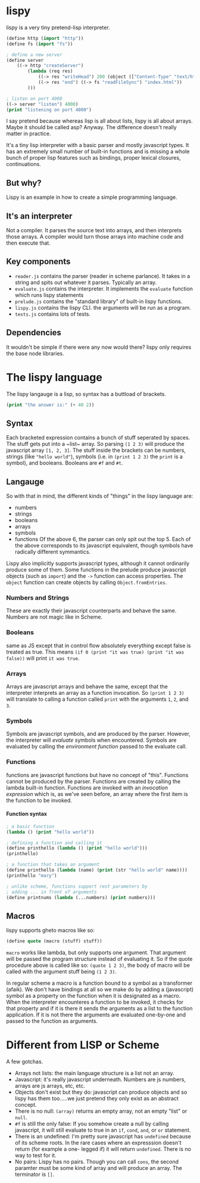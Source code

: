 # lispy
lispy is a very tiny pretend-lisp interpreter.

```lisp
(define http (import "http"))
(define fs (import "fs"))

; define a new server
(define server
    ((-> http "createServer")
        (lambda (req res) 
            ((-> res "writeHead") 200 (object (["Content-Type" "text/html"])))
            ((-> res "end") ((-> fs "readFileSync") "index.html"))
        )))

; listen on port 4000
((-> server "listen") 4000)
(print "listening on port 4000")
```

I say pretend because whereas
lisp is all about lists, lispy is all about arrays. Maybe it should be called
asp? Anyway. The difference doesn't really matter in practice.

It's a tiny lisp interpreter with a basic parser and mostly javascript types.
It has an extremely small number of built-in functions and is missing a whole
bunch of proper lisp features such as bindings, proper lexical closures,
continuations.

## But why?
Lispy is an example in how to create a simple programming language.

## It's an interpreter
Not a compiler. It parses the source text into arrays, and then interprets
those arrays. A compiler would turn those arrays into machine code and
then execute that.

## Key components
- `reader.js` contains the parser (reader in scheme parlance). It takes in
  a string and spits out whatever it parses. Typically an array.
- `evaluate.js` contains the interpreter. It implements the `evaluate` function
  which runs lispy statements
- `prelude.js` contains the "standard library" of built-in lispy functions.
- `lispy.js` contains the lispy CLI. the arguments will be run as a program.
- `tests.js` contains lots of tests.

## Dependencies
It wouldn't be simple if there were any now would there? lispy only requires
the base node libraries.

# The lispy language
The lispy langauge is a lisp, so syntax has a buttload of brackets.
```lisp
(print "the answer is:" (+ 40 2))
```

## Syntax
Each bracketed expression contains a bunch of stuff seperated by spaces. The stuff
gets put into a ~list~ array. So parsing `(1 2 3)` will produce the javascript array
`[1, 2, 3]`. The stuff inside the brackets can be numbers, strings (like `"hello world"`),
symbols (i.e. in `(print 1 2 3)` the `print` is a symbol), and booleans. Booleans are
`#f` and `#t`.

## Langauge
So with that in mind, the different kinds of "things" in the lispy language are:
- numbers
- strings
- booleans
- arrays
- symbols
- functions
Of the above 6, the parser can only spit out the top 5. Each of the above corresponds
to its javascript equivalent, though symbols have radically different symmantics.

Lispy also implicitly supports javascript types, although it cannot ordinarily produce
some of them. Some functions in the prelude produce javascript objects (such as `import`) and
the `->` function can access properties. The `object` function can create objects by
calling `Object.fromEntries`.

### Numbers and Strings
These are exactly their javascript counterparts and behave the same. Numbers are not magic
like in Scheme.

### Booleans
same as JS except that in control flow absolutely everything except false is treated as true.
This means `(if 0 (print "it was true) (print "it was false))` will print `it was true`.

### Arrays
Arrays are javascript arrays and behave the same, except that the interpreter interprets an
array as a function invocation. So `(print 1 2 3)` will translate to calling a function called
`print` with the arguments `1`, `2`, and `3`.

### Symbols
Symbols are javascript symbols, and are produced by the parser. However, the interpreter will
*evaluate* symbols when encountered. Symbols are evaluated by calling the *environment function*
passed to the evaluate call.

### Functions
functions are javascript functions but have no concept of "this". Functions cannot be produced
by the parser. Functions are created by calling the lambda built-in function. Functions are invoked
with an *invocation expression* which is, as we've seen before, an array where the first item is
the function to be invoked.

#### Function syntax
```lisp
; a basic function
(lambda () (print "hello world"))

; defining a function and calling it
(define printhello (lambda () (print "hello world")))
(printhello)

; a function that takes an argument
(define printhello (lambda (name) (print (str "hello world" name))))
(printhello "mary")

; unlike scheme, functions support rest parameters by
; adding ... in front of arguments
(define printnums (lambda (...numbers) (print numbers)))
```

## Macros
lispy supports gheto macros like so:
```lisp
(define quote (macro (stuff) stuff))
```
`macro` works like lambda, but only supports one argument. That argument will
be passed the program structure instead of evaluating it. So if the quote
procedure above is called like so: `(quote 1 2 3)`, the body of macro will
be called with the argument stuff being `(1 2 3)`.

In regular scheme a macro is a function bound to a symbol as a transformer
(afaik). We don't have bindings at all so we make do by adding a (javascript) symbol as
a property on the function when it is designated as a macro. When the interpreter
encounteres a function to be invoked, it checks for that property and if it is there
it sends the arguments as a list to the function application. If it is not there
the arguments are evaluated one-by-one and passed to the function as arguments.

# Different from LISP or Scheme
A few gotchas.
- Arrays not lists: the main language structure is a list not an array.
- Javascript: it's really javascript underneath. Numbers are js numbers,
  arrays are js arrays, etc, etc.
- Objects don't exist but they do: javascript can produce objects and so
  lispy has them too.....we just pretend they only exist as an abstract concept.
- There is no null: `(array)` returns an empty array, not an empty "list" or `null`.
- `#f` is still the only false: If you somehow create a null by calling javascript, it
  will still evaluate to true in an `if`, `cond`, `and`, or `or` statement.
- There is an undefined: I'm pretty sure javascript has `undefined` because of its
  scheme roots. In the rare cases where an expresssion doesn't return (for example a one-
  legged if) it will return `undefined`. There is no way to test for it.
- No pairs: Lispy has no pairs. Though you can call `cons`, the second paramter must
  be some kind of array and will produce an array. The terminator is `[]`.